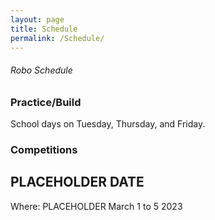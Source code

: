 ```yaml
---
layout: page
title: Schedule
permalink: /Schedule/
---
```


###### Robo Schedule
### Practice/Build
School days on Tuesday, Thursday, and Friday.
### Competitions
## PLACEHOLDER DATE
Where: PLACEHOLDER
March 1 to 5 2023
